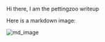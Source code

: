 Hi there, I am the pettingzoo writeup

Here is a markdown image:

![md_image](linked_data/code_screen.png)
